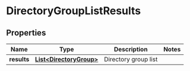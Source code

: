 # DirectoryGroupListResults

## Properties
Name | Type | Description | Notes
------------ | ------------- | ------------- | -------------
**results** | [**List&lt;DirectoryGroup&gt;**](DirectoryGroup.md) | Directory group list | 
